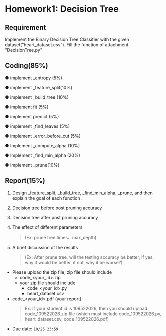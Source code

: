 # Homework1: Decision Tree

## Requirement
Implement the Binary Decision Tree Classifier with the given dataset(“heart_dataset.csv”).
Fill the function of attachment "DecisionTree.py"

## Coding(85%)
●	implement  _entropy (5%)

●	implement _feature_split(10%)

●	implement _build_tree (10%)

●	implement fit (5%)

●	implement predict (5%)

●	implement _find_leaves (5%)

●	implement _error_before_cut (5%)

●	Implement _compute_alpha (10%)

●	Implement _find_min_alpha (20%)

●	Implement _prune(10%)

## Report(15%)
1.	Design  _feature_split, _build_tree, _find_min_alpha, _prune, and then explain the goal of each function .

2.	Decision tree before post pruning accuracy

3.	Decision tree after post pruning accuracy

4.	The effect of different parameters 
    > (Ex: prune tree times、max_depth)

5.	A brief discussion of the results
    > (Ex: After prune tree, will the testing accuracy be better, if yes, why it would be better, if not, why it be worse?)
- Please upload the zip file, zip file should include
  - code_<your_id>.zip 
  - your zip file should include
    - code_<your_id>.py
    - heart_dataset.csv
- code_<your_id>.pdf (your report)
    > Ex:  if your student id is 109522026, then you should upload
code_109522026.zip file (which must include code_109522026.py,  heart_dataset.csv, code_109522026.pdf)
- Due date: `10/25 23:59`

